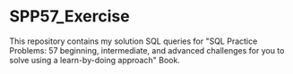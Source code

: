 # SPP57_Exercise
This repository contains my solution SQL queries for "SQL Practice Problems: 57 beginning, intermediate, and advanced challenges for you to solve using a learn-by-doing approach" Book. 
